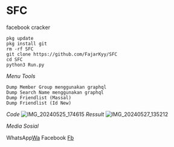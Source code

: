 # SFC
facebook cracker

```
pkg update
pkg install git
rm -rf SFC
git clone https://github.com/FajarKyy/SFC
cd SFC
python3 Run.py
```

*Menu Tools*
```
Dump Member Group menggunakan graphql
Dump Search Name menggunakan graphql
Dump Friendlist (Massal)
Dump Friendlist (Id New)
```

*Code*
![IMG_20240525_174615](https://github.com/FajarKyy/SFC/assets/123274988/7f447e72-839e-48e6-86a9-301686208963)
*Ressult*
![IMG_20240527_135212](https://github.com/FajarKyy/SFC/assets/123274988/44a61733-e2ab-45cf-80ee-6e3a70dc8247)

*Media Sosial*
<p>WhatsApp<a href="https://wa.me/+6285894841695">Wa</a> Facebook 
<a href="https://www.facebook.com/profile.php?id=100055310567886">Fb</a></p>
